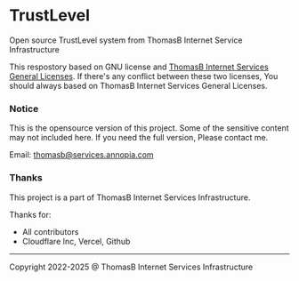 # TrustLevel

Open source TrustLevel system from ThomasB Internet Service Infrastructure

This respostory based on GNU license and [ThomasB Internet Services General Licenses](https://redirect.annopia.com/?domain=license.mahaoxuan.top&originService=trustLevel).
If there's any conflict between these two licenses, You should always based on ThomasB Internet Services General Licenses.

### Notice

This is the opensource version of this project. Some of the sensitive content may not included here. If you need the full version, Please contact me.

Email: thomasb@services.annopia.com

### Thanks

This project is a part of ThomasB Internet Services Infrastructure.

Thanks for:
* All contributors
* Cloudflare Inc, Vercel, Github

---

Copyright 2022-2025 @ ThomasB Internet Services Infrastructure
